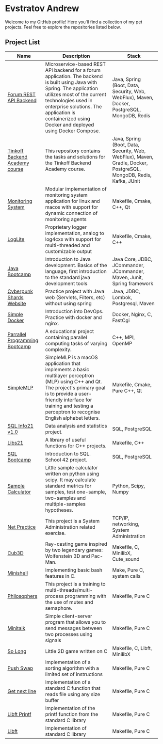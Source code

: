 # Evstratov Andrew

Welcome to my GitHub profile! Here you'll find a collection of my pet projects. Feel free to explore the repositories listed below.

## Project List

| Name | Description | Stack |
| --- | --- | --- |
| [Forum REST API Backend](https://github.com/LudwigAndreas/Forum-REST-API-Backend) | Microservice-based REST API backend for a forum application. The backend is built using Java with Spring. The application utilizes most of the current technologies used in enterprise solutions. The application is containerized using Docker and deployed using Docker Compose. | Java, Spring (Boot, Data, Security, Web, WebFlux), Maven, Docker, PostgreSQL, MongoDB, Redis |
| [Tinkoff Backend Academy course](https://github.com/LudwigAndreas/Backend-Academy-2023) | This repository contains the tasks and solutions for the Tinkoff Backend Academy course. | Java, Spring (Boot, Data, Security, Web, WebFlux), Maven, Gradle, Docker, PostgreSQL, MongoDB, Redis, Kafka, JUnit |
| [Monitoring System](https://github.com/LudwigAndreas/MonitoringSystem) | Modular implementation of monitoring system application for linux and macos with support for dynamic connection of monitoring agents | Makefile, Cmake, C++, Qt
| [LogLite](https://github.com/LudwigAndreas/LogLite) | Proprietary logger implementation, analog to log4cxx with support for multi-threaded and customizable output | Makefile, Cmake, C++ |
| [Java Bootcamp](https://github.com/LudwigAndreas/Java_Bootcamp)|  Introduction to Java development. Basics of the language, first introduction to the standard java development tools  |  Java Core, JDBC, JCommander, JCommander, Maven, Junit, Spring framework
| [Cyberpunk Shards Website](https://github.com/LudwigAndreas/CyberpunkShardsWebSite) | Practice project with Java web (Servlets, Filters, etc) without using spring | Java, JDBC, Lombok, Postgresql, Maven |
| [Simple Docker](https://github.com/LudwigAndreas/SimpleDocker) | Introduction into DevOps. Practice with docker and nginx. | Docker, Nginx, C, FastCgi |
| [Parrallel Programming Bootcamp](https://github.com/LudwigAndreas/OpenMPBootcamp)|  A educational project containing parallel computing tasks of varying complexity.  |  С++, MPI, OpenMP |
| [SimpleMLP](https://github.com/LudwigAndreas/SimpleMLP) | SimpleMLP is a macOS application that implements a basic multilayer perceptron (MLP) using C++ and Qt. The project's primary goal is to provide a user-friendly interface for training and testing a perceptron to recognise English alphabet letters. | Makefile, Cmake, Pure C++, Qt |
| [SQL Info21 v1.0](https://github.com/LudwigAndreas/SQL2_Info21_v1.0)| Data analysis and statistics project. | SQL, PostgreSQL |
| [Libs21](https://github.com/LudwigAndreas/libs21.git) | A library of useful functions for C++ projects. | Makefile, C++ |
| [SQL Bootcamp](https://github.com/LudwigAndreas/SQL_piscine_21) | Introduction to SQL. School 42 project. | SQL, PostgreSQL |
| [Sample Calculator](https://github.com/LudwigAndreas/sample_calculator) | Little sample calculator written on python using scipy. It may calculate standard metrics for samples, test one-sample, two-samples and multiple-samples hypotheses. | Python, Scipy, Numpy |
| [Net Practice](https://github.com/LudwigAndreas/NetPractice) | This project is a System Administration related exercise. | TCP/IP, networking, System Administration |
| [Cub3D](https://github.com/LudwigAndreas/cub3d) | Ray-casting game inspired by two legendary games: Wolfenstein 3D and Pac-Man.| Makefile, C, MinilibX, Cute_sound |
| [Minishell](https://github.com/LudwigAndreas/minishell) | Implementing basic bash features in C. | Make, Pure C, system calls |
| [Philosophers](https://github.com/LudwigAndreas/philosophers42) | This project is a training to multi-threads/multi-process programming with the use of mutex and semaphore. | Makefile, Pure C |
| [Minitalk](https://github.com/LudwigAndreas/minitalk) | Simple client-server program that allows you to send messages between two processes using signals | Makefile, Pure C |
| [So Long](https://github.com/LudwigAndreas/so_long) | Little 2D game written on C | Makefile, C, Libft, MinilibX |
| [Push Swap](https://github.com/LudwigAndreas/push_swap) | Implementation of a sorting algorithm with a limited set of instructions | Makefile, Pure C |
| [Get next line](https://github.com/LudwigAndreas/get_next_line) | Implementation of a standard C function that reads file using any size buffer | Makefile, Pure C |
| [Libft Printf](https://github.com/LudwigAndreas/ft_libftprintf) | Implementation of the printf function from the standard C library | Makefile, Pure C |
| [Libft](https://github.com/LudwigAndreas/libft) | Implementation of standard C library | Makefile, Pure C |

